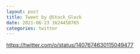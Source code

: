 ```yaml
--- 
layout: post 
title: Tweet by @Stock_Glock 
date: 2021-06-23 1624450765 
categories: twitter 
--- 
```

https://twitter.com/o/status/1407674630115049477